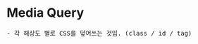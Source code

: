 # Media Query
<pre>
- 각 해상도 별로 CSS를 덮어쓰는 것임. (class / id / tag)
</pre>

<!--stackedit_data:
eyJoaXN0b3J5IjpbLTEyNjY4MDgyNDVdfQ==
-->